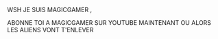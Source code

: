 WSH JE SUIS MAGICGAMER , 

ABONNE TOI A MAGICGAMER SUR YOUTUBE MAINTENANT OU ALORS LES ALIENS VONT T'ENLEVER
